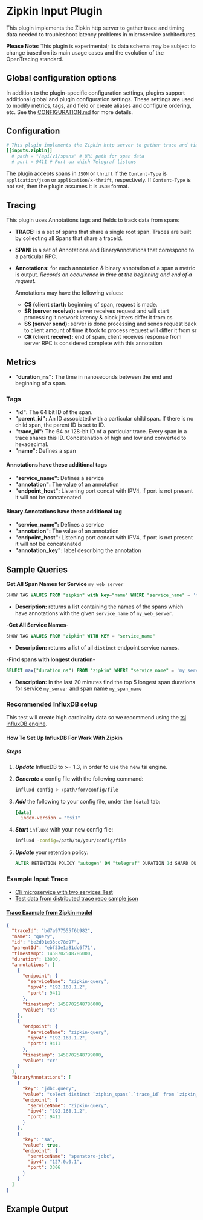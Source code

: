 # Zipkin Input Plugin

This plugin implements the Zipkin http server to gather trace and timing data
needed to troubleshoot latency problems in microservice architectures.

__Please Note:__ This plugin is experimental; Its data schema may be subject to
change based on its main usage cases and the evolution of the OpenTracing
standard.

## Global configuration options <!-- @/docs/includes/plugin_config.md -->

In addition to the plugin-specific configuration settings, plugins support
additional global and plugin configuration settings. These settings are used to
modify metrics, tags, and field or create aliases and configure ordering, etc.
See the [CONFIGURATION.md][CONFIGURATION.md] for more details.

[CONFIGURATION.md]: ../../../docs/CONFIGURATION.md

## Configuration

```toml @sample.conf
# This plugin implements the Zipkin http server to gather trace and timing data needed to troubleshoot latency problems in microservice architectures.
[[inputs.zipkin]]
  # path = "/api/v1/spans" # URL path for span data
  # port = 9411 # Port on which Telegraf listens
```

The plugin accepts spans in `JSON` or `thrift` if the `Content-Type` is
`application/json` or `application/x-thrift`, respectively.  If `Content-Type`
is not set, then the plugin assumes it is `JSON` format.

## Tracing

This plugin uses Annotations tags and fields to track data from spans

- __TRACE:__ is a set of spans that share a single root span.
Traces are built by collecting all Spans that share a traceId.

- __SPAN:__ is a set of Annotations and BinaryAnnotations that correspond to a particular RPC.

- __Annotations:__ for each annotation & binary annotation of a span a metric is output. _Records an occurrence in time at the beginning and end of a request._

  Annotations may have the following values:

  - __CS (client start):__ beginning of span, request is made.
  - __SR (server receive):__ server receives request and will start processing it
      network latency & clock jitters differ it from cs
  - __SS (server send):__ server is done processing and sends request back to client
      amount of time it took to process request will differ it from sr
  - __CR (client receive):__ end of span, client receives response from server
      RPC is considered complete with this annotation

## Metrics

- __"duration_ns":__ The time in nanoseconds between the end and beginning of a span.

### Tags

- __"id":__               The 64 bit ID of the span.
- __"parent_id":__        An ID associated with a particular child span.  If there is no child span, the parent ID is set to ID.
- __"trace_id":__        The 64 or 128-bit ID of a particular trace. Every span in a trace shares this ID. Concatenation of high and low and converted to hexadecimal.
- __"name":__             Defines a span

#### Annotations have these additional tags

- __"service_name":__     Defines a service
- __"annotation":__       The value of an annotation
- __"endpoint_host":__    Listening port concat with IPV4, if port is not present it will not be concatenated

#### Binary Annotations have these additional tag

- __"service_name":__     Defines a service
- __"annotation":__       The value of an annotation
- __"endpoint_host":__    Listening port concat with IPV4, if port is not present it will not be concatenated
- __"annotation_key":__ label describing the annotation

## Sample Queries

__Get All Span Names for Service__ `my_web_server`

```sql
SHOW TAG VALUES FROM "zipkin" with key="name" WHERE "service_name" = 'my_web_server'
```

- __Description:__  returns a list containing the names of the spans which have annotations with the given `service_name` of `my_web_server`.

-__Get All Service Names__-

```sql
SHOW TAG VALUES FROM "zipkin" WITH KEY = "service_name"
```

- __Description:__  returns a list of all `distinct` endpoint service names.

-__Find spans with longest duration__-

```sql
SELECT max("duration_ns") FROM "zipkin" WHERE "service_name" = 'my_service' AND "name" = 'my_span_name' AND time > now() - 20m GROUP BY "trace_id",time(30s) LIMIT 5
```

- __Description:__  In the last 20 minutes find the top 5 longest span durations for service `my_server` and span name `my_span_name`

### Recommended InfluxDB setup

This test will create high cardinality data so we recommend using the [tsi
influxDB engine][1].

[1]: https://www.influxdata.com/path-1-billion-time-series-influxdb-high-cardinality-indexing-ready-testing/

#### How To Set Up InfluxDB For Work With Zipkin

##### Steps

1. ___Update___ InfluxDB to >= 1.3, in order to use the new tsi engine.

2. ___Generate___ a config file with the following command:

   ```sh
   influxd config > /path/for/config/file
    ```

3. ___Add___ the following to your config file, under the `[data]` tab:

   ```toml
   [data]
     index-version = "tsi1"
   ```

4. ___Start___ `influxd` with your new config file:

   ```sh
   influxd -config=/path/to/your/config/file
   ```

5. ___Update___ your retention policy:

   ```sql
   ALTER RETENTION POLICY "autogen" ON "telegraf" DURATION 1d SHARD DURATION 30m
   ```

### Example Input Trace

- [Cli microservice with two services Test](https://github.com/openzipkin/zipkin-go-opentracing/tree/master/examples/cli_with_2_services)
- [Test data from distributed trace repo sample json](https://github.com/mattkanwisher/distributedtrace/blob/master/testclient/sample.json)

#### [Trace Example from Zipkin model](http://zipkin.io/pages/data_model.html)

```json
{
  "traceId": "bd7a977555f6b982",
  "name": "query",
  "id": "be2d01e33cc78d97",
  "parentId": "ebf33e1a81dc6f71",
  "timestamp": 1458702548786000,
  "duration": 13000,
  "annotations": [
    {
      "endpoint": {
        "serviceName": "zipkin-query",
        "ipv4": "192.168.1.2",
        "port": 9411
      },
      "timestamp": 1458702548786000,
      "value": "cs"
    },
    {
      "endpoint": {
        "serviceName": "zipkin-query",
        "ipv4": "192.168.1.2",
        "port": 9411
      },
      "timestamp": 1458702548799000,
      "value": "cr"
    }
  ],
  "binaryAnnotations": [
    {
      "key": "jdbc.query",
      "value": "select distinct `zipkin_spans`.`trace_id` from `zipkin_spans` join `zipkin_annotations` on (`zipkin_spans`.`trace_id` = `zipkin_annotations`.`trace_id` and `zipkin_spans`.`id` = `zipkin_annotations`.`span_id`) where (`zipkin_annotations`.`endpoint_service_name` = ? and `zipkin_spans`.`start_ts` between ? and ?) order by `zipkin_spans`.`start_ts` desc limit ?",
      "endpoint": {
        "serviceName": "zipkin-query",
        "ipv4": "192.168.1.2",
        "port": 9411
      }
    },
    {
      "key": "sa",
      "value": true,
      "endpoint": {
        "serviceName": "spanstore-jdbc",
        "ipv4": "127.0.0.1",
        "port": 3306
      }
    }
  ]
}
```

## Example Output
